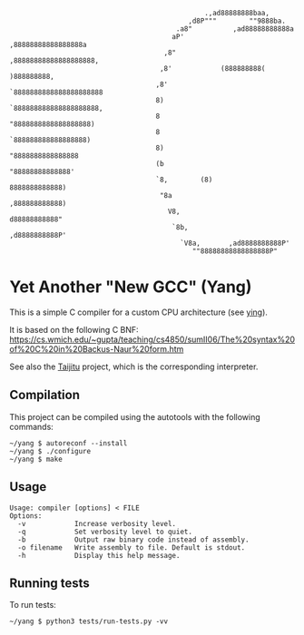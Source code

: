 ```
                                                .,ad88888888baa,
                                            ,d8P"""        ""9888ba.
                                         .a8"          ,ad88888888888a
                                        aP'          ,88888888888888888a
                                      ,8"           ,88888888888888888888,
                                     ,8'            (888888888( )888888888,
                                    ,8'             `8888888888888888888888
                                    8)               `888888888888888888888,
                                    8                  "8888888888888888888)
                                    8                   `888888888888888888)
                                    8)                    "8888888888888888
                                    (b                     "88888888888888'
                                    `8,        (8)          8888888888888)
                                     "8a                   ,888888888888)
                                       V8,                 d88888888888"
                                        `8b,             ,d8888888888P'
                                          `V8a,       ,ad8888888888P'
                                             ""88888888888888888P"    
```
# Yet Another "New GCC" (Yang)

This is a simple C compiler for a custom CPU architecture (see [ying](https://www.github.com/guillaumebour/ying)).  

It is based on the following C BNF:  
https://cs.wmich.edu/~gupta/teaching/cs4850/sumII06/The%20syntax%20of%20C%20in%20Backus-Naur%20form.htm

See also the [Taijitu](https://www.github.com/guillaumebour/taijitu) project, which is the corresponding interpreter.

## Compilation

This project can be compiled using the autotools with the following commands:
```
~/yang $ autoreconf --install
~/yang $ ./configure
~/yang $ make
```

## Usage

```
Usage: compiler [options] < FILE
Options:
  -v            Increase verbosity level.
  -q            Set verbosity level to quiet.
  -b            Output raw binary code instead of assembly.
  -o filename   Write assembly to file. Default is stdout.
  -h            Display this help message.
```

## Running tests

To run tests:
```
~/yang $ python3 tests/run-tests.py -vv
```



